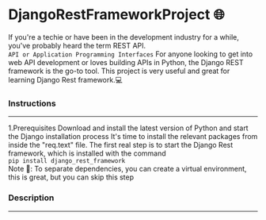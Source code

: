 # DjangoRestFrameworkProject 🌐
If you're a techie or have been in the development industry for a while, you've probably heard the term REST API.<br> `API or Application Programming Interfaces`
For anyone looking to get into web API development or loves building APIs in Python, the Django REST framework is the go-to tool.
This project is very useful and great for learning Django Rest framework.💻
### Instructions
___
1.Prerequisites
Download and install the latest version of Python and start the Django installation process
It's time to install the relevant packages from inside the "req.text" file. The first real step is to start the Django Rest framework, which is installed with the command<br>
`pip install django_rest_framework`<br>
Note 📝: To separate dependencies, you can create a virtual environment, this is great, but you can skip this step
### Description
___

